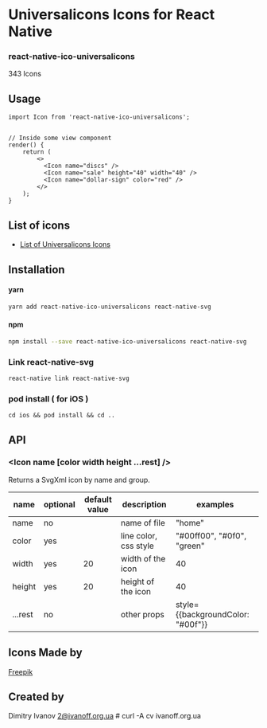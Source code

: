 # Universalicons Icons for React Native

### react-native-ico-universalicons

343 Icons

## Usage

```
import Icon from 'react-native-ico-universalicons';


// Inside some view component
render() {
    return (
        <>
          <Icon name="discs" />
          <Icon name="sale" height="40" width="40" />
          <Icon name="dollar-sign" color="red" />
        </>
    );
}

```

## List of icons

- [List of Universalicons Icons](static/universalicons.md)

## Installation

#### yarn

```bash
yarn add react-native-ico-universalicons react-native-svg
```

#### npm

```bash
npm install --save react-native-ico-universalicons react-native-svg
```

### Link react-native-svg

```bash
react-native link react-native-svg
```

### pod install ( for iOS )

```
cd ios && pod install && cd ..
```

## API

### <Icon name [color width height ...rest] />

Returns a SvgXml icon by name and group.

 name | optional | default value | description | examples
------|----------|---------------|-------------|---------
name | no |  | name of file | "home"
color | yes | | line color, css style | "#00ff00", "#0f0", "green"
width | yes | 20 | width of the icon | 40
height | yes | 20 | height of the icon | 40
...rest | no | | other props | style={{backgroundColor: "#00f"}}

## Icons Made by

[Freepik](https://www.flaticon.com/authors/freepik)

## Created by

Dimitry Ivanov <2@ivanoff.org.ua> # curl -A cv ivanoff.org.ua
